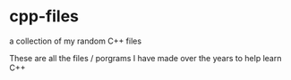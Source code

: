 # cpp-files
a collection of my random C++ files


These are all the files / porgrams I have made over the years to help learn C++